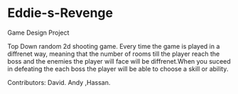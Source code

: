 # Eddie-s-Revenge
Game Design Project


Top Down random  2d shooting game. Every time the game is played in a diffrenet way, meaning that the number of rooms till the player reach the boss and the enemies the player will face will be diffrenet.When you suceed in defeating the each boss the player will be able to  choose a skill or ability.

Contributors:
David. 
Andy
,Hassan.
